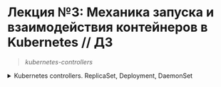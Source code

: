 # **Лекция №3: Механика запуска и взаимодействия контейнеров в Kubernetes // ДЗ**
> _kubernetes-controllers_
<details>
  <summary>Kubernetes controllers. ReplicaSet, Deployment, DaemonSet</summary>

## **Задание:**
Kubernetes controllers. ReplicaSet, Deployment, DaemonSet
Цель:
В данном дз студенты научатся формировать Replicaset, Deployment для своего приложения. Научатся управлять обновлением своего приложения. Так же научатся использовать механизм Probes для проверки работоспособности своих приложений.
Описание/Пошаговая инструкция выполнения домашнего задания:
Все действия описаны в методическом указании.

Критерии оценки:
0 б. - задание не выполнено
1 б. - задание выполнено
2 б. - выполнены все дополнительные задания

---

## **Выполнено:**

# **Полезное:**
### 1. Подготовка

- Установка kind (Linux)

~~~bash
curl -Lo ./kind https://kind.sigs.k8s.io/dl/v0.17.0/kind-linux-amd64
chmod +x ./kind
sudo mv ./kind /usr/local/bin/kind
~~~

Создадим `kind-config.yaml` со следующим содержимым:
~~~yaml
kind: Cluster
apiVersion: kind.x-k8s.io/v1alpha4
nodes:
- role: control-plane
- role: worker
- role: worker
- role: worker
~~~

- Запустим кластер
~~~bash
kind create cluster --config kind-config.yaml
~~~
~~~
Creating cluster "kind" ...
 ✓ Ensuring node image (kindest/node:v1.25.3) 🖼 
 ✓ Preparing nodes 📦 📦 📦 📦  
 ✓ Writing configuration 📜 
 ✓ Starting control-plane 🕹️ 
 ✓ Installing CNI 🔌 
 ✓ Installing StorageClass 💾 
 ✓ Joining worker nodes 🚜 
Set kubectl context to "kind-kind"
You can now use your cluster with:

kubectl cluster-info --context kind-kind

Have a nice day! 👋
~~~
- Проверим получившуюся конфигурацию кластера
~~~bash
kubectl get nodes
~~~
~~~
NAME                 STATUS   ROLES           AGE    VERSION
kind-control-plane   Ready    control-plane   2m6s   v1.25.3
kind-worker          Ready    <none>          100s   v1.25.3
kind-worker2         Ready    <none>          100s   v1.25.3
kind-worker3         Ready    <none>          100s   v1.25.3
~~~

### 2. ReplicaSet
 
- Создадим `frontend-replicaset.yaml` со следующим содержимым:
~~~yaml
apiVersion: apps/v1
kind: ReplicaSet
metadata:
  name: frontend
  labels:
    app: frontend
spec:
  replicas: 1
  selector:
    matchLabels:
      app: frontend
  template:
    metadata:
      labels:
        app: frontend
    spec:
      containers:
      - name: server
        image: deron73/hipster-frontend:0.3
        env:
        - name: PORT
          value: "8080"
        - name: PRODUCT_CATALOG_SERVICE_ADDR
          value: "productcatalogservice:3550"
        - name: CURRENCY_SERVICE_ADDR
          value: "currencyservice:7000"
        - name: CART_SERVICE_ADDR
          value: "cartservice:7070"
        - name: RECOMMENDATION_SERVICE_ADDR
          value: "recommendationservice:8080"
        - name: SHIPPING_SERVICE_ADDR
          value: "shippingservice:50051"
        - name: CHECKOUT_SERVICE_ADDR
          value: "checkoutservice:5050"
        - name: AD_SERVICE_ADDR
          value: "adservice:9555"
~~~

- Деплоим и проверяем:
~~~bash
kubectl apply -f frontend-replicaset.yaml
kubectl get replicaset
~~~
~~~
NAME       DESIRED   CURRENT   READY   AGE
frontend   1         1         1       3m7s
~~~
~~~bash
kubectl get pods -l app=frontend
~~~
~~~
NAME             READY   STATUS    RESTARTS   AGE
frontend-4h5vj   1/1     Running   0          105s
~~~

- Пробуем увеличить количество реплик сервиса ad-hoc командой:
~~~bash
kubectl scale replicaset frontend --replicas=3
kubectl get rs frontend
~~~
~~~
NAME       DESIRED   CURRENT   READY   AGE
frontend   3         3         3       6m1s
~~~

- Проверим, что благодаря контроллеру pod’ы действительно восстанавливаются после их ручного удаления:
~~~bash
kubectl delete pods -l app=frontend | kubectl get pods -l app=frontend -w
~~~
~~~
NAME             READY   STATUS    RESTARTS   AGE
frontend-4h5vj   1/1     Running   0          5m
frontend-82bst   1/1     Running   0          99s
frontend-nhhxt   1/1     Running   0          99s
frontend-4h5vj   1/1     Terminating   0          5m
frontend-82bst   1/1     Terminating   0          99s
frontend-755kd   0/1     Pending       0          0s
frontend-nhhxt   1/1     Terminating   0          99s
frontend-755kd   0/1     Pending       0          0s
frontend-5z6mz   0/1     Pending       0          0s
frontend-755kd   0/1     ContainerCreating   0          0s
frontend-5z6mz   0/1     Pending             0          0s
frontend-8xkpz   0/1     Pending             0          0s
frontend-8xkpz   0/1     Pending             0          0s
frontend-5z6mz   0/1     ContainerCreating   0          0s
frontend-8xkpz   0/1     ContainerCreating   0          0s
frontend-nhhxt   0/1     Terminating         0          99s
frontend-4h5vj   0/1     Terminating         0          5m
frontend-nhhxt   0/1     Terminating         0          99s
frontend-nhhxt   0/1     Terminating         0          99s
frontend-82bst   0/1     Terminating         0          99s
frontend-82bst   0/1     Terminating         0          99s
frontend-82bst   0/1     Terminating         0          99s
frontend-5z6mz   1/1     Running             0          0s
frontend-4h5vj   0/1     Terminating         0          5m
frontend-4h5vj   0/1     Terminating         0          5m
frontend-8xkpz   1/1     Running             0          1s
frontend-755kd   1/1     Running             0          1s
~~~

- Повторно применим манифест `frontend-replicaset.yaml` и убедимся, что количество реплик вновь уменьшилось до одной
~~~bash
kubectl apply -f frontend-replicaset.yaml
kubectl get pods -l app=frontend -w
~~~
~~~
replicaset.apps/frontend configured

NAME             READY   STATUS        RESTARTS   AGE
frontend-5z6mz   1/1     Terminating   0          19m
frontend-755kd   1/1     Running       0          19m
frontend-8xkpz   1/1     Terminating   0          19m
frontend-8xkpz   0/1     Terminating   0          19m
frontend-8xkpz   0/1     Terminating   0          19m
frontend-8xkpz   0/1     Terminating   0          19m
frontend-5z6mz   0/1     Terminating   0          19m
frontend-5z6mz   0/1     Terminating   0          19m
frontend-5z6mz   0/1     Terminating   0          19m
~~~

### 3. Обновление ReplicaSet

- Добавим на DockerHub версию образа с новым тегом 0.3
~~~bash
docker tag deron73/hipster-frontend:0.2 deron73/hipster-frontend:0.3
docker push deron73/hipster-frontend:0.3
~~~

- Обновим в манифесте `frontend-replicaset.yaml` версию образа и применим новый манифест, параллельно запустив отслеживание происходящего:
~~~bash
kubectl apply -f frontend-replicaset.yaml | kubectl get pods -l app=frontend -w
~~~
~~~
NAME             READY   STATUS    RESTARTS   AGE
frontend-755kd   1/1     Running   0          24m
~~~
>  Ничего не произошло.

- проверим образ, указанный в ReplicaSet:
~~~bash
kubectl get replicaset frontend -o=jsonpath='{.spec.template.spec.containers[0].image}'
~~~
~~~
deron73/hipster-frontend:0.3% 
~~~

- и образ из которого сейчас запущены pod, управляемые контроллером:
~~~bash
kubectl get pods -l app=frontend -o=jsonpath='{.items[0].spec.containers[0].image}'
~~~
~~~
deron73/hipster-frontend:0.2%   
~~~
> Подробнее с функционалом JSONPath Support в kubectl можно ознакомиться по [ссылке](https://kubernetes.io/docs/reference/kubectl/jsonpath/)

- Удалим все запущенные pod и после их пересоздания еще раз проверим, из какого образа они развернулись
~~~bash
kubectl delete -f frontend-replicaset.yaml
kubectl apply -f frontend-replicaset.yaml
kubectl get pods -l app=frontend -o=jsonpath='{.items[0].spec.containers[0].image}'
~~~
~~~
replicaset.apps "frontend" deleted
replicaset.apps/frontend created
deron73/hipster-frontend:0.3%                 
~~~

> Руководствуясь материалами лекции опишите произошедшую ситуацию, почему обновление ReplicaSet не повлекло обновление запущенных pod?

ReplicaSet гарантирует только факт заданного числа запущенных экземпляров подов в кластере Kubernetes в момент времени. Т.о. ReplicaSet не перезапускает поды при обновлении спецификации пода, в отличие от Deployment.

### 4. Deployment

- Повторим действия, проделанные с микросервисом 'frontend' для микросервиса 'paymentService'. Используем label 'app: paymentservice'.
~~~bash
pushd
cd ../../microservices-demo/src/paymentservice/
docker build -t deron73/hipster-paymentservice:v0.0.1 .
docker build -t deron73/hipster-paymentservice:v0.0.2 .
docker push deron73/hipster-paymentservice:v0.0.1
docker push deron73/hipster-paymentservice:v0.0.2
popd
~~~
~~~bash
kubectl run paymentservice --image deron73/hipster-paymentservice:v0.0.1 --restart=Never
kubectl run paymentservice --image deron73/hipster-paymentservice:v0.0.1 --restart=Never --dry-run=client -o yaml > paymentservice-replicaset.yaml
~~~

- Скопируем содержимое файла `paymentservice-replicaset.yaml` в файл `paymentservice-deployment.yaml`. Изменим поле `kind` с `ReplicaSet` на `Deployment` и  проверим:

~~~bash
kubectl apply -f paymentservice-deployment.yaml
kubectl get pods
~~~
~~~
NAME                   READY   STATUS    RESTARTS   AGE
frontend-rpzrp         1/1     Running   0          5h44m
paymentservice-m4nvk   1/1     Running   0          4h39m
paymentservice-phxxj   1/1     Running   0          4h48m
paymentservice-zmdl5   1/1     Running   0          4h39m
~~~

- помимо Deployments...
~~~bash
kubectl get deployments
~~~
~~~
NAME             READY   UP-TO-DATE   AVAILABLE   AGE
paymentservice   3/3     3            3           75s
~~~

- появился новый ReplicaSet
~~~bash
kubectl get rs
~~~
~~~
NAME             DESIRED   CURRENT   READY   AGE
frontend         1         1         1       5h46m
paymentservice   3         3         3       4h52m
~~~

### 5. Обновление Deployment

Пробуем обновить наш Deployment на версию образа v0.0.2:
~~~bash
kubectl apply -f paymentservice-deployment.yaml | kubectl get pods -l app=paymentservice -w
~~~
~~~
NAME                              READY   STATUS    RESTARTS   AGE
paymentservice-7964d56bf7-9fq5d   1/1     Running   0          99s
paymentservice-7964d56bf7-cm9zd   1/1     Running   0          99s
paymentservice-7964d56bf7-lhp58   1/1     Running   0          99s
paymentservice-5bc79cd9f6-hgwq6   0/1     Pending   0          0s
paymentservice-5bc79cd9f6-hgwq6   0/1     Pending   0          0s
paymentservice-5bc79cd9f6-hgwq6   0/1     ContainerCreating   0          0s
paymentservice-5bc79cd9f6-hgwq6   1/1     Running             0          3s
paymentservice-7964d56bf7-9fq5d   1/1     Terminating         0          102s
paymentservice-5bc79cd9f6-mxgzl   0/1     Pending             0          0s
paymentservice-5bc79cd9f6-mxgzl   0/1     Pending             0          0s
paymentservice-5bc79cd9f6-mxgzl   0/1     ContainerCreating   0          0s
paymentservice-5bc79cd9f6-mxgzl   1/1     Running             0          3s
paymentservice-7964d56bf7-lhp58   1/1     Terminating         0          105s
paymentservice-5bc79cd9f6-8mkth   0/1     Pending             0          0s
paymentservice-5bc79cd9f6-8mkth   0/1     Pending             0          0s
paymentservice-5bc79cd9f6-8mkth   0/1     ContainerCreating   0          0s
paymentservice-5bc79cd9f6-8mkth   1/1     Running             0          3s
paymentservice-7964d56bf7-cm9zd   1/1     Terminating         0          108s
paymentservice-7964d56bf7-9fq5d   0/1     Terminating         0          2m13s
paymentservice-7964d56bf7-9fq5d   0/1     Terminating         0          2m13s
paymentservice-7964d56bf7-9fq5d   0/1     Terminating         0          2m13s
paymentservice-7964d56bf7-lhp58   0/1     Terminating         0          2m16s
paymentservice-7964d56bf7-lhp58   0/1     Terminating         0          2m16s
paymentservice-7964d56bf7-lhp58   0/1     Terminating         0          2m16s
paymentservice-7964d56bf7-cm9zd   0/1     Terminating         0          2m19s
paymentservice-7964d56bf7-cm9zd   0/1     Terminating         0          2m19s
paymentservice-7964d56bf7-cm9zd   0/1     Terminating         0          2m19s
~~~

Наблюдаем, что по умолчанию применяется стратегия `Rolling Update`:
- Создание одного нового pod с версией образа v0.0.2;
- Удаление одного из старых pod;
- Создание еще одного нового pod;
- …

Убедимся что:
- Все новые pod развернуты из образа v0.0.2;
- Создано два ReplicaSet:
- Один (новый) управляет тремя репликами pod с образом v0.0.2;
- Второй (старый) управляет нулем реплик pod с образом v0.0.1;
~~~bash
kubectl describe pods | grep -i 'pulling image'
~~~
~~~
  Normal  Pulling    3m28s  kubelet            Pulling image "deron73/hipster-paymentservice:v0.0.2"
  Normal  Pulling    3m33s  kubelet            Pulling image "deron73/hipster-paymentservice:v0.0.2"
  Normal  Pulling    3m31s  kubelet            Pulling image "deron73/hipster-paymentservice:v0.0.2"
~~~
~~~bash
kubectl get rs
kubectl describe rs
~~~
~~~
NAME                        DESIRED   CURRENT   READY   AGE
paymentservice-5bc79cd9f6   3         3         3       5m35s
paymentservice-7964d56bf7   0         0         0       7m14s
~~~
~~~
Name:           paymentservice-5bc79cd9f6
Namespace:      default
Selector:       app=paymentservice,pod-template-hash=5bc79cd9f6
Labels:         app=paymentservice
                pod-template-hash=5bc79cd9f6
Annotations:    deployment.kubernetes.io/desired-replicas: 3
                deployment.kubernetes.io/max-replicas: 4
                deployment.kubernetes.io/revision: 2
Controlled By:  Deployment/paymentservice
Replicas:       3 current / 3 desired
Pods Status:    3 Running / 0 Waiting / 0 Succeeded / 0 Failed
Pod Template:
  Labels:  app=paymentservice
           pod-template-hash=5bc79cd9f6
  Containers:
   server:
    Image:      deron73/hipster-paymentservice:v0.0.2
    Port:       <none>
    Host Port:  <none>
    Environment:
      PORT:              50051
      DISABLE_TRACING:   1
      DISABLE_PROFILER:  1
      DISABLE_DEBUGGER:  1
    Mounts:              <none>
  Volumes:               <none>
Events:
  Type    Reason            Age    From                   Message
  ----    ------            ----   ----                   -------
  Normal  SuccessfulCreate  5m35s  replicaset-controller  Created pod: paymentservice-5bc79cd9f6-hgwq6
  Normal  SuccessfulCreate  5m32s  replicaset-controller  Created pod: paymentservice-5bc79cd9f6-mxgzl
  Normal  SuccessfulCreate  5m29s  replicaset-controller  Created pod: paymentservice-5bc79cd9f6-8mkth
~~~
~~~
Name:           paymentservice-7964d56bf7
Namespace:      default
Selector:       app=paymentservice,pod-template-hash=7964d56bf7
Labels:         app=paymentservice
                pod-template-hash=7964d56bf7
Annotations:    deployment.kubernetes.io/desired-replicas: 3
                deployment.kubernetes.io/max-replicas: 4
                deployment.kubernetes.io/revision: 1
Controlled By:  Deployment/paymentservice
Replicas:       0 current / 0 desired
Pods Status:    0 Running / 0 Waiting / 0 Succeeded / 0 Failed
Pod Template:
  Labels:  app=paymentservice
           pod-template-hash=7964d56bf7
  Containers:
   server:
    Image:      deron73/hipster-paymentservice:v0.0.1
    Port:       <none>
    Host Port:  <none>
    Environment:
      PORT:              50051
      DISABLE_TRACING:   1
      DISABLE_PROFILER:  1
      DISABLE_DEBUGGER:  1
    Mounts:              <none>
  Volumes:               <none>
Events:
  Type    Reason            Age    From                   Message
  ----    ------            ----   ----                   -------
  Normal  SuccessfulCreate  7m14s  replicaset-controller  Created pod: paymentservice-7964d56bf7-cm9zd
  Normal  SuccessfulCreate  7m14s  replicaset-controller  Created pod: paymentservice-7964d56bf7-9fq5d
  Normal  SuccessfulCreate  7m14s  replicaset-controller  Created pod: paymentservice-7964d56bf7-lhp58
  Normal  SuccessfulDelete  5m32s  replicaset-controller  Deleted pod: paymentservice-7964d56bf7-9fq5d
  Normal  SuccessfulDelete  5m29s  replicaset-controller  Deleted pod: paymentservice-7964d56bf7-lhp58
  Normal  SuccessfulDelete  5m26s  replicaset-controller  Deleted pod: paymentservice-7964d56bf7-cm9zd
~~~

Также мы можем посмотреть на историю версий нашего Deployment:
~~~bash
kubectl rollout history deployment paymentservice
~~~
~~~
deployment.apps/paymentservice 
REVISION  CHANGE-CAUSE
1         <none>
2         <none>
~~~

### 6. Deployment | Rollback

Представим, что обновление по каким-то причинам произошло неудачно и нам необходимо сделать откат. Kubernetes предоставляет такую возможность:
~~~bash
kubectl rollout undo deployment paymentservice --to-revision=1 | kubectl get rs -l app=paymentservice -w
~~~
~~~
NAME                        DESIRED   CURRENT   READY   AGE
paymentservice-5bc79cd9f6   3         3         3       11m
paymentservice-7964d56bf7   0         0         0       12m
paymentservice-7964d56bf7   0         0         0       12m
paymentservice-7964d56bf7   1         0         0       12m
paymentservice-7964d56bf7   1         0         0       12m
paymentservice-7964d56bf7   1         1         0       12m
paymentservice-7964d56bf7   1         1         1       12m
paymentservice-5bc79cd9f6   2         3         3       11m
paymentservice-5bc79cd9f6   2         3         3       11m
paymentservice-7964d56bf7   2         1         1       12m
paymentservice-5bc79cd9f6   2         2         2       11m
paymentservice-7964d56bf7   2         1         1       12m
paymentservice-7964d56bf7   2         2         1       12m
paymentservice-7964d56bf7   2         2         2       12m
paymentservice-5bc79cd9f6   1         2         2       11m
paymentservice-5bc79cd9f6   1         2         2       11m
paymentservice-7964d56bf7   3         2         2       12m
paymentservice-5bc79cd9f6   1         1         1       11m
paymentservice-7964d56bf7   3         2         2       12m
paymentservice-7964d56bf7   3         3         2       12m
paymentservice-7964d56bf7   3         3         3       12m
paymentservice-5bc79cd9f6   0         1         1       11m
paymentservice-5bc79cd9f6   0         1         1       11m
paymentservice-5bc79cd9f6   0         0         0       11m
~~~
В выводе мы можем наблюдать, как происходит постепенное масштабирование вниз “нового” ReplicaSet `paymentservice-5bc79cd9f6`, и масштабирование вверх
“старого” `paymentservice-7964d56bf7`.

~~~bash
kubectl describe pods | grep -i 'Image:'
~~~
~~~
    Image:          deron73/hipster-paymentservice:v0.0.1
    Image:          deron73/hipster-paymentservice:v0.0.1
    Image:          deron73/hipster-paymentservice:v0.0.1
~~~

### 7. Deployment | Задание со ⭐

##### 'Аналог blue-green:' [./paymentservice-deployment-bg.yaml](./paymentservice-deployment-bg.yaml)
1. Развертывание трех новых pod;
2. Удаление трех старых pod;
~~~yaml
...
spec:
  replicas: 3
  strategy:
  rollingUpdate:
    maxSurge: 3
    maxUnavailable: 3
...
~~~

##### 'Аналог Reverse Rolling Update:'[./paymentservice-deployment-reverse.yaml](./paymentservice-deployment-reverse.yaml)
1. Удаление одного старого pod;
2. Создание одного нового pod;
3. …
~~~yaml
...
spec:
  replicas: 3
  strategy:
  rollingUpdate:
    maxSurge: 0
    maxUnavailable: 1
...
~~~

### 8. Probes

Создадим манифест 'frontend-deployment.yaml' из которого можно развернуть три реплики pod с тегом образа '0.1'
Добавим туда описание 'readinessProbe'
~~~yaml
...
        image: deron73/hipster-frontend:0.1
        ports:
        - containerPort: 8080
        readinessProbe:
          initialDelaySeconds: 10
          httpGet:
            path: "/_healthz"
            port: 8080
            httpHeaders:
            - name: "Cookie"
              value: "shop_session-id=x-readiness-probe"
...
~~~

Развернем и проверим:
~~~bash
kubectl apply  -f frontend-deployment.yaml
~~~
~~~bash
kubectl get pods -l app=frontend 
~~~
~~~
NAME                       READY   STATUS    RESTARTS   AGE
frontend-66c64859c-jmwx5   1/1     Running   0          56s
frontend-66c64859c-mlnvb   1/1     Running   0          56s
frontend-66c64859c-pz5lr   1/1     Running   0          56s
~~~
~~~bash
kubectl describe pod -l app=frontend | grep 'Readiness'
~~~
~~~
    Readiness:      http-get http://:8080/_healthz delay=10s timeout=1s period=10s #success=1 #failure=3
    Readiness:      http-get http://:8080/_healthz delay=10s timeout=1s period=10s #success=1 #failure=3
    Readiness:      http-get http://:8080/_healthz delay=10s timeout=1s period=10s #success=1 #failure=3

~~~
Попробуем сымитировать некорректную работу приложения и посмотрим, как будет вести себя обновление:
Исправим описание 'readinessProbe'
~~~yaml
...
        image: deron73/hipster-frontend:0.2 # Развернем версию 0.2.
        ports:
        - containerPort: 8080
        readinessProbe:
          initialDelaySeconds: 10
          httpGet:
            path: "/_health" # Заменим в описании пробы URL /_healthz на /_health ;
            port: 8080
            httpHeaders:
            - name: "Cookie"
              value: "shop_session-id=x-readiness-probe"
...
~~~
Деплоим и проверяем:
~~~bash
kubectl apply -f frontend-deployment.yaml | kubectl get pods -l app=frontend -w
~~~
~~~
NAME                       READY   STATUS    RESTARTS   AGE
frontend-66c64859c-jmwx5   1/1     Running   0          16m
frontend-66c64859c-mlnvb   1/1     Running   0          16m
frontend-66c64859c-pz5lr   1/1     Running   0          16m
frontend-6b546c9f5b-cdrdq   0/1     Pending   0          0s
frontend-6b546c9f5b-cdrdq   0/1     Pending   0          0s
frontend-6b546c9f5b-cdrdq   0/1     ContainerCreating   0          0s
frontend-6b546c9f5b-cdrdq   0/1     Running             0          11s
~~~
~~~bash
kubectl describe pod -l app=frontend | grep 'Readiness'
~~~
~~~
   Readiness:      http-get http://:8080/_healthz delay=10s timeout=1s period=10s #success=1 #failure=3
    Readiness:      http-get http://:8080/_healthz delay=10s timeout=1s period=10s #success=1 #failure=3
    Readiness:      http-get http://:8080/_healthz delay=10s timeout=1s period=10s #success=1 #failure=3
    Readiness:      http-get http://:8080/_health delay=10s timeout=1s period=10s #success=1 #failure=3
  Warning  Unhealthy  0s (x19 over 2m40s)  kubelet            Readiness probe failed: HTTP probe failed with statuscode: 404
~~~

Как можно было заметить, пока readinessProbe для нового pod не станет успешной - `Deployment` не будет пытаться продолжить обновление.
На данном этапе может возникнуть вопрос - как автоматически отследить успешность выполнения `Deployment` (например для запуска в
CI/CD).
В этом нам может помочь следующая команда:
~~~bash
kubectl rollout status deployment/frontend
~~~
~~~
Waiting for deployment "frontend" rollout to finish: 1 out of 3 new replicas have been updated...
~~~

Таким образом описание pipeline, включающее в себя шаг развертывания и шаг отката, в самом простом случае может выглядеть так (синтаксис GitLab CI):
~~~yaml
deploy_job:
  stage: deploy
  script:
    - |
      kubectl apply -f frontend-deployment.yaml
      kubectl rollout status deployment/frontend --timeout=60s

rollback_deploy_job:
  stage: rollback
  script:
    - kubectl rollout undo deployment/frontend
  when: on_failure
~~~

### 9. DaemonSet

Отличительная особенность DaemonSet в том, что при его применении на каждом физическом хосте создается по одному экземпляру pod, описанного в спецификации.
Типичные кейсы использования DaemonSet:
- Сетевые плагины;
- Утилиты для сбора и отправки логов (Fluent Bit, Fluentd, etc…);
- Различные утилиты для мониторинга (Node Exporter, etc…);
- ...

#### Задание со ⭐

- Гуглим и берем манифест 'nodeexporter-daemonset.yaml' для развертывания DaemonSet с Node Exporter
[https://github.com/intuit/foremast/blob/master/deploy/prometheus-operator/node-exporter-daemonset.yaml](https://github.com/intuit/foremast/blob/master/deploy/prometheus-operator/node-exporter-daemonset.yaml);

- Деплоим:
~~~bash
kubectl apply -f node-exporter-daemonset.yaml
kubectl get ds
~~~
~~~
NAME            DESIRED   CURRENT   READY   UP-TO-DATE   AVAILABLE   NODE SELECTOR            AGE
node-exporter   4         4         0       4            0           kubernetes.io/os=linux   17s
~~~
~~~bash
kubectl port-forward --address 0.0.0.0 ds/node-exporter  9100:9100 &
~~~
~~~bash
curl localhost:9100/metrics
~~~
~~~
Handling connection for 9100
# HELP go_gc_duration_seconds A summary of the GC invocation durations.
# TYPE go_gc_duration_seconds summary
go_gc_duration_seconds{quantile="0"} 3.1987e-05
go_gc_duration_seconds{quantile="0.25"} 4.2464e-05
go_gc_duration_seconds{quantile="0.5"} 0.000102108
go_gc_duration_seconds{quantile="0.75"} 0.000243675
go_gc_duration_seconds{quantile="1"} 0.004999632
go_gc_duration_seconds_sum 0.005612348
go_gc_duration_seconds_count 7
...
~~~

#### DaemonSet | Задание с ⭐️⭐

> [https://kubernetes.io/docs/concepts/workloads/controllers/daemonset/](https://kubernetes.io/docs/concepts/workloads/controllers/daemonset/)

Модернизируем свой `DaemonSet` таким образом, чтобы Node Exporter был развернут как на master, так и на worker нодах:
~~~yaml
    spec:
      tolerations:
      # these tolerations are to have the daemonset runnable on control plane nodes
      # remove them if your control plane nodes should not run pods
      - key: node-role.kubernetes.io/control-plane
        operator: Exists
        effect: NoSchedule
      - key: node-role.kubernetes.io/master
        operator: Exists
        effect: NoSchedule
~~~
~~~bash
kubectl describe node kind-control-plane
~~~
~~~
...
Non-terminated Pods:          (10 in total)
  Namespace                   Name                                          CPU Requests  CPU Limits  Memory Requests  Memory Limits  Age
  ---------                   ----                                          ------------  ----------  ---------------  -------------  ---
  default                     node-exporter-qwxk9                           112m (0%)     270m (2%)   200Mi (2%)       220Mi (3%)     47s
...git 
~~~

~~~bash
kind delete cluster
~~~

# **Полезное:**
[Документация с описанием стратегий развертывания для Deployment](https://kubernetes.io/docs/concepts/workloads/controllers/deployment/#strategy)

</details>
